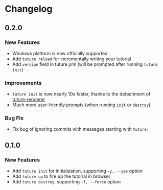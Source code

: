 # Changelog

## 0.2.0

### New Features

- Windows platform is now officially supported
- Add `tuture reload` for incrementally writing your tutorial
- Add `version` field in tuture.yml (will be prompted after running `tuture init`)

### Improvements

- `tuture init` is now nearly 10x faster, thanks to the detachment of [tuture-renderer](https://github.com/tutureproject/renderer)
- Much more user-friendly prompts (when running `init` or `destroy`)

### Bug Fix

- Fix bug of ignoring commits with messages starting with `tuture: `

## 0.1.0

### New Features

- Add `tuture init` for initialization, supporting `-y, --yes` option
- Add `tuture up` to fire up the tutorial in browser
- Add `tuture destroy`, supporting `-f, --force` option
